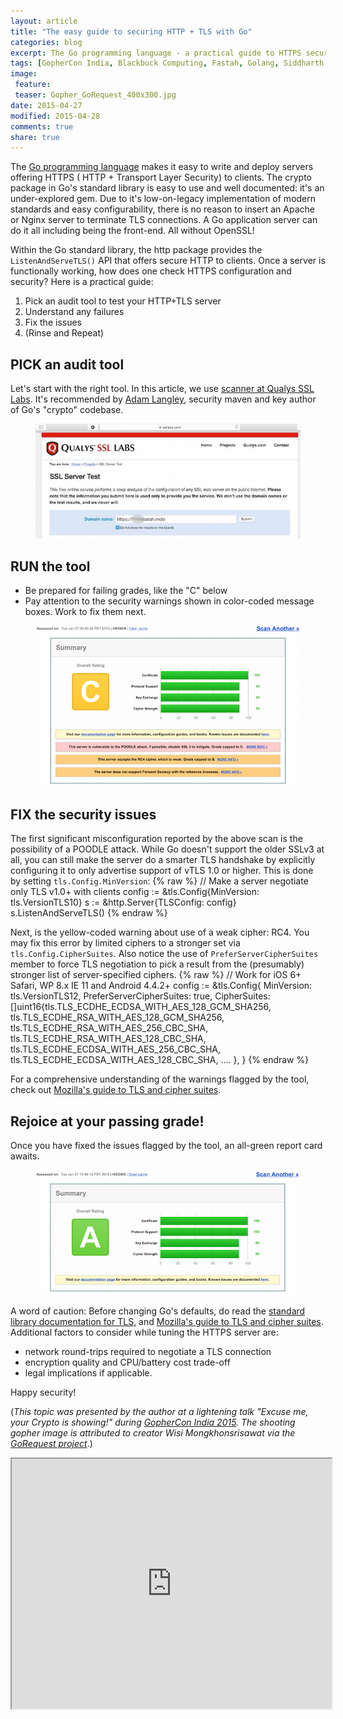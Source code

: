 ```yaml
---
layout: article
title: "The easy guide to securing HTTP + TLS with Go"
categories: blog
excerpt: The Go programming language - a practical guide to HTTPS security and Crypto
tags: [GopherCon India, Blackbuck Computing, Fastah, Golang, Siddharth Mathur, Go programming language, Crypto, TLS, HTTPS, Excuse me your Crypto is showing]
image:
 feature: 
 teaser: Gopher_GoRequest_400x300.jpg
date: 2015-04-27
modified: 2015-04-28
comments: true
share: true
---
```


The [Go programming language](http://golang.org) makes it easy to write and deploy servers offering HTTPS ( HTTP + Transport Layer Security) to clients. The crypto package in Go's standard library is easy to use and well documented: it's an under-explored gem. Due to it's low-on-legacy implementation of modern standards and easy configurability, there is no reason to insert an Apache or Nginx server to terminate TLS connections. A Go application server can do it all including being the front-end. All without OpenSSL!

Within the Go standard library, the http package provides the ```ListenAndServeTLS()``` API that offers secure HTTP to clients. Once a server is functionally working, how does one check HTTPS configuration and security? Here is a practical guide: 

1. Pick an audit tool to test your HTTP+TLS server
3. Understand any failures
4. Fix the issues
5. (Rinse and Repeat)

## PICK an audit tool
Let's start with the right tool. In this article, we use [scanner at Qualys SSL Labs](https://www.ssllabs.com/ssltest/). It's recommended by [Adam Langley](https://www.imperialviolet.org/2014/12/08/poodleagain.html), security maven and key author of Go's "crypto" codebase.
<figure>
	<img src="/images/SSL-labs-Start-Page.jpg">
</figure>	

## RUN the tool
  * Be prepared for failing grades, like the "C" below
  * Pay attention to the security warnings shown in color-coded message boxes. Work to fix them next. 
<figure>
	<img src="/images/SSL-Labs-C-grade.png">
</figure>

## FIX the security issues
The first significant misconfiguration reported by the above scan is the possibility of a POODLE attack. While Go doesn't support the older SSLv3 at all, you can still make the server do a smarter TLS handshake by explicitly configuring it to only advertise support of vTLS 1.0 or higher. This is done by setting ```tls.Config.MinVersion```:
{% raw %}
	// Make a server negotiate only TLS v1.0+ with clients
	config := &tls.Config{MinVersion: tls.VersionTLS10}
	s := &http.Server{TLSConfig: config}
	s.ListenAndServeTLS()
{% endraw %}

Next, is the yellow-coded warning about use of a weak cipher: RC4. You may fix this error by limited ciphers to a stronger set via ```tls.Config.CipherSuites```. Also notice the use of ```PreferServerCipherSuites``` member to force TLS negotiation to pick a result from the (presumably) stronger list of server-specified ciphers. 
{% raw %}
	// Work for iOS 6+ Safari, WP 8.x IE 11 and Android 4.4.2+
	config := &tls.Config{
		MinVersion:               tls.VersionTLS12,
		PreferServerCipherSuites: true,
		CipherSuites: []uint16{tls.TLS_ECDHE_ECDSA_WITH_AES_128_GCM_SHA256,
			tls.TLS_ECDHE_RSA_WITH_AES_128_GCM_SHA256,
			tls.TLS_ECDHE_RSA_WITH_AES_256_CBC_SHA,
			tls.TLS_ECDHE_RSA_WITH_AES_128_CBC_SHA,
			tls.TLS_ECDHE_ECDSA_WITH_AES_256_CBC_SHA,
			tls.TLS_ECDHE_ECDSA_WITH_AES_128_CBC_SHA,
			....
		},
	}
{% endraw %}

For a comprehensive understanding of the warnings flagged by the tool, check out [Mozilla's guide to TLS and cipher suites](https://wiki.mozilla.org/Security/Server_Side_TLS). 


## Rejoice at your passing grade!
Once you have fixed the issues flagged by the tool, an all-green report card awaits. 
<figure>
	<img src="/images/SSL-Labs-A-grade.png">
</figure>

A word of caution: Before changing Go's defaults, do read the [standard library documentation for TLS](http://golang.org/pkg/crypto/tls/), and [Mozilla's guide to TLS and cipher suites](https://wiki.mozilla.org/Security/Server_Side_TLS). Additional factors to consider while tuning the HTTPS server are:

 * network round-trips required to negotiate a TLS connection
 * encryption quality and CPU/battery cost trade-off
 * legal implications if applicable.

Happy security!

(_This topic was presented by the author at a lightening talk "Excuse me, your Crypto is showing!" during [GopherCon India 2015](https://sourcegraph.com/blog/live/gopherconindia/111466342132). The shooting gopher image is attributed to creator Wisi Mongkhonsrisawat via the [GoRequest project](https://github.com/parnurzeal/gorequest)_.)

<iframe src="https://www.slideshare.net/slideshow/embed_code/key/HQAB6OQ2mVoGDY" width="512" height="400" frameborder="5" marginwidth="0" marginheight="0" scrolling="no" sandbox="allow-scripts allow-same-origin allow-popups" seamless="seamless"></iframe>